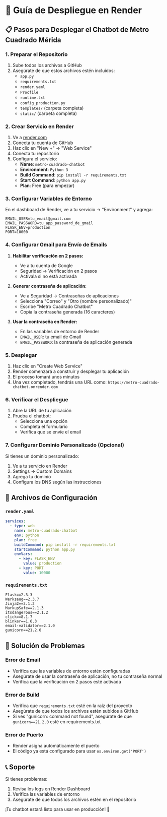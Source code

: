 # 🚀 Guía de Despliegue en Render

## 📋 Pasos para Desplegar el Chatbot de Metro Cuadrado Mérida

### 1. **Preparar el Repositorio**

1. Sube todos los archivos a GitHub
2. Asegúrate de que estos archivos estén incluidos:
   - `app.py`
   - `requirements.txt`
   - `render.yaml`
   - `Procfile`
   - `runtime.txt`
   - `config_production.py`
   - `templates/` (carpeta completa)
   - `static/` (carpeta completa)

### 2. **Crear Servicio en Render**

1. Ve a [render.com](https://render.com)
2. Conecta tu cuenta de GitHub
3. Haz clic en "New +" → "Web Service"
4. Conecta tu repositorio
5. Configura el servicio:
   - **Name**: `metro-cuadrado-chatbot`
   - **Environment**: `Python 3`
   - **Build Command**: `pip install -r requirements.txt`
   - **Start Command**: `python app.py`
   - **Plan**: Free (para empezar)

### 3. **Configurar Variables de Entorno**

En el dashboard de Render, ve a tu servicio → "Environment" y agrega:

```
EMAIL_USER=tu_email@gmail.com
EMAIL_PASSWORD=tu_app_password_de_gmail
FLASK_ENV=production
PORT=10000
```

### 4. **Configurar Gmail para Envío de Emails**

1. **Habilitar verificación en 2 pasos:**
   - Ve a tu cuenta de Google
   - Seguridad → Verificación en 2 pasos
   - Actívala si no está activada

2. **Generar contraseña de aplicación:**
   - Ve a Seguridad → Contraseñas de aplicaciones
   - Selecciona "Correo" y "Otro (nombre personalizado)"
   - Escribe "Metro Cuadrado Chatbot"
   - Copia la contraseña generada (16 caracteres)

3. **Usar la contraseña en Render:**
   - En las variables de entorno de Render
   - `EMAIL_USER`: tu email de Gmail
   - `EMAIL_PASSWORD`: la contraseña de aplicación generada

### 5. **Desplegar**

1. Haz clic en "Create Web Service"
2. Render comenzará a construir y desplegar tu aplicación
3. El proceso tomará unos minutos
4. Una vez completado, tendrás una URL como: `https://metro-cuadrado-chatbot.onrender.com`

### 6. **Verificar el Despliegue**

1. Abre la URL de tu aplicación
2. Prueba el chatbot:
   - Selecciona una opción
   - Completa el formulario
   - Verifica que se envíe el email

### 7. **Configurar Dominio Personalizado (Opcional)**

Si tienes un dominio personalizado:
1. Ve a tu servicio en Render
2. Settings → Custom Domains
3. Agrega tu dominio
4. Configura los DNS según las instrucciones

## 🔧 Archivos de Configuración

### `render.yaml`
```yaml
services:
  - type: web
    name: metro-cuadrado-chatbot
    env: python
    plan: free
    buildCommand: pip install -r requirements.txt
    startCommand: python app.py
    envVars:
      - key: FLASK_ENV
        value: production
      - key: PORT
        value: 10000
```

### `requirements.txt`
```
Flask==2.3.3
Werkzeug==2.3.7
Jinja2==3.1.2
MarkupSafe==2.1.3
itsdangerous==2.1.2
click==8.1.7
blinker==1.6.3
email-validator==2.1.0
gunicorn==21.2.0
```

## 🚨 Solución de Problemas

### Error de Email
- Verifica que las variables de entorno estén configuradas
- Asegúrate de usar la contraseña de aplicación, no tu contraseña normal
- Verifica que la verificación en 2 pasos esté activada

### Error de Build
- Verifica que `requirements.txt` esté en la raíz del proyecto
- Asegúrate de que todos los archivos estén subidos a GitHub
- Si ves "gunicorn: command not found", asegúrate de que `gunicorn==21.2.0` esté en requirements.txt

### Error de Puerto
- Render asigna automáticamente el puerto
- El código ya está configurado para usar `os.environ.get('PORT')`

## 📞 Soporte

Si tienes problemas:
1. Revisa los logs en Render Dashboard
2. Verifica las variables de entorno
3. Asegúrate de que todos los archivos estén en el repositorio

¡Tu chatbot estará listo para usar en producción! 🎉
